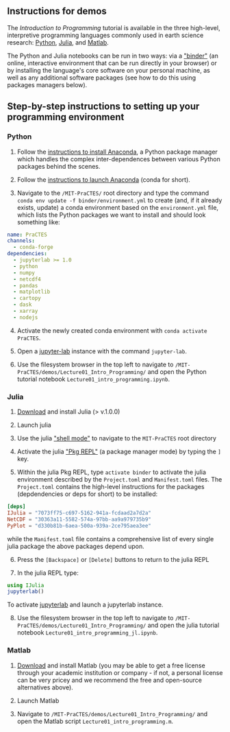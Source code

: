 ## Instructions for demos

The *Introduction to Programming* tutorial is available in the three high-level, interpretive programming languages commonly used in earth science research: [Python](https://www.python.org/), [Julia](https://docs.julialang.org/en/v1/), and [Matlab](https://www.mathworks.com/products/matlab.html).

The Python and Julia notebooks can be run in two ways: via a ["binder"](https://mybinder.org/v2/gh/PraCTES/MIT-PraCTES/master?urlpath=lab) (an online, interactive environment that can be run directly in your browser) or by installing the language's core software on your personal machine, as well as any additional software packages (see how to do this using packages managers below).


## Step-by-step instructions to setting up your programming environment

### Python

1. Follow the [instructions to install Anaconda](https://docs.conda.io/projects/conda/en/latest/user-guide/install/), a Python package manager which handles the complex inter-dependences between various Python packages behind the scenes.

2. Follow the [instructions to launch Anaconda](https://docs.conda.io/projects/conda/en/latest/user-guide/getting-started.html#starting-conda) (conda for short).

3. Navigate to the `/MIT-PraCTES/` root directory and type the command `conda env update -f binder/environment.yml` to create (and, if it already exists, update) a conda environment based on the `environment.yml` file, which lists the Python packages we want to install and should look something like:
```yml
name: PraCTES
channels:
  - conda-forge
dependencies:
  - jupyterlab >= 1.0
  - python
  - numpy
  - netcdf4
  - pandas
  - matplotlib
  - cartopy
  - dask
  - xarray
  - nodejs
```

4. Activate the newly created conda environment with `conda activate PraCTES`.

5. Open a [jupyter-lab](https://jupyterlab.readthedocs.io/en/stable/) instance with the command `jupyter-lab`.

6. Use the filesystem browser in the top left to navigate to `/MIT-PraCTES/demos/Lecture01_Intro_Programming/` and open the Python tutorial notebook `Lecture01_intro_programming.ipynb`.

### Julia

1. [Download](https://julialang.org/downloads/) and install Julia (> v.1.0.0)

2. Launch julia

3. Use the julia ["shell mode"](https://docs.julialang.org/en/v1/stdlib/REPL/#man-shell-mode-1) to navigate to the `MIT-PraCTES` root directory

4. Activate the julia ["Pkg REPL"](https://docs.julialang.org/en/v1/stdlib/Pkg/index.html) (a package manager mode) by typing the `]` key.

5. Within the julia Pkg REPL, type `activate binder` to activate the julia environment described by the `Project.toml` and `Manifest.toml` files. The `Project.toml` contains the high-level instructions for the packages (depdendencies or deps for short) to be installed:
```toml
[deps]
IJulia = "7073ff75-c697-5162-941a-fcdaad2a7d2a"
NetCDF = "30363a11-5582-574a-97bb-aa9a979735b9"
PyPlot = "d330b81b-6aea-500a-939a-2ce795aea3ee"
```
while the `Manifest.toml` file contains a comprehensive list of every single julia package the above packages depend upon.

6. Press the `[Backspace]` or `[Delete]` buttons to return to the julia REPL

7. In the julia REPL type:

```julia
using IJulia
jupyterlab()
```
To activate [jupyterlab](https://jupyterlab.readthedocs.io/en/stable/) and launch a jupyterlab instance.

8. Use the filesystem browser in the top left to navigate to `/MIT-PraCTES/demos/Lecture01_Intro_Programming/` and open the julia tutorial notebook `Lecture01_intro_programming_jl.ipynb`.

### Matlab

1. [Download](https://www.mathworks.com/downloads/) and install Matlab (you may be able to get a free license through your academic institution or company - if not, a personal license can be very pricey and we recommend the free and open-source alternatives above).

2. Launch Matlab

3. Navigate to `/MIT-PraCTES/demos/Lecture01_Intro_Programming/` and open the Matlab script `Lecture01_intro_programming.m`.
